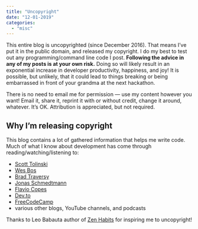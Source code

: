 ```yaml
---
title: "Uncopyright"
date: "12-01-2019"
categories:
  - "misc"
---
```


This entire blog is uncopyrighted (since December 2016). That means I’ve put it in the public domain, and released my copyright. I do my best to test out any programming/command line code I post. **Following the advice in any of my posts is at your own risk.** Doing so will likely result in an exponential increase in developer productivity, happiness, and joy! It is possible, but unlikely, that it could lead to things breaking or being embarrassed in front of your grandma at the next hackathon.

There is no need to email me for permission — use my content however you want! Email it, share it, reprint it with or without credit, change it around, whatever. It’s OK. Attribution is appreciated, but not required.

## Why I’m releasing copyright

This blog contains a lot of gathered information that helps me write code. Much of what I know about development has come through reading/watching/listening to:

- [Scott Tolinski](https://leveluptuts.com)
- [Wes Bos](https://wesbos.com)
- [Brad Traversy](https://www.traversymedia.com/)
- [Jonas Schmedtmann](https://codingheroes.io)
- [Flavio Copes](https://flaviocopes.com/)
- [Dev.to](https://dev.to/)
- [FreeCodeCamp](https://www.freecodecamp.org/)
- various other blogs, YouTube channels, and podcasts

Thanks to Leo Babauta author of [Zen Habits](https://zenhabits.net/) for inspiring me to uncopyright!